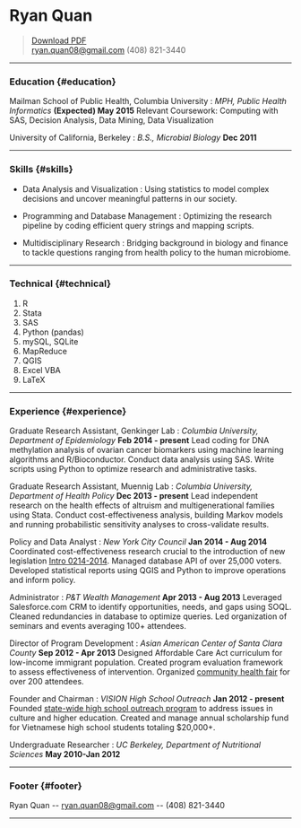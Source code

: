 # Ryan Quan

> [Download PDF](Quan_Resume.pdf)  
> [ryan.quan08@gmail.com](ryan.quan08@gmail.com)
> (408) 821-3440

------

### Education {#education}

Mailman School of Public Health, Columbia University
: *MPH, Public Health Informatics*
  __(Expected) May 2015__
  Relevant Coursework: Computing with SAS, Decision Analysis, Data Mining, Data Visualization

University of California, Berkeley
: *B.S., Microbial Biology*
  __Dec 2011__

------

### Skills {#skills}

* Data Analysis and Visualization
  : Using statistics to model complex decisions and uncover meaningful patterns in our society. 

* Programming and Database Management
  : Optimizing the research pipeline by coding efficient query strings and mapping scripts.

* Multidisciplinary Research
  : Bridging background in biology and finance to tackle questions ranging from health policy to the human microbiome.

-------

### Technical {#technical}

1. R
1. Stata
1. SAS
1. Python (pandas)
1. mySQL, SQLite
1. MapReduce
1. QGIS
1. Excel VBA
1. LaTeX

------

### Experience {#experience}

Graduate Research Assistant, Genkinger Lab
: *Columbia University, Department of Epidemiology*
  __Feb 2014 - present__
  Lead coding for DNA methylation analysis of ovarian cancer biomarkers using machine learning algorithms and R/Bioconductor. Conduct data analysis using SAS. Write scripts using Python to optimize research and administrative tasks.

Graduate Research Assistant, Muennig Lab
: *Columbia University, Department of Health Policy*
  __Dec 2013 - present__
  Lead independent research on the health effects of altruism and multigenerational families using Stata. Conduct cost-effectiveness analysis, building Markov models and running probabilistic sensitivity analyses to cross-validate results. 

Policy and Data Analyst
: *New York City Council*
  __Jan 2014 - Aug 2014__
  Coordinated cost-effectiveness research crucial to the introduction of new legislation [Intro 0214-2014](http://legistar.council.nyc.gov/Legislation.aspx). Managed database API of over 25,000 voters. Developed statistical reports using QGIS and Python to improve operations and inform policy.

Administrator
: *P&T Wealth Management*
  __Apr 2013 - Aug 2013__
  Leveraged Salesforce.com CRM to identify opportunities, needs, and gaps using SOQL. Cleaned redundancies in database to optimize queries. Led organization of seminars and events averaging 100+ attendees.

Director of Program Development
: *Asian American Center of Santa Clara County*
  __Sep 2012 - Apr 2013__
  Designed Affordable Care Act curriculum for low-income immigrant population. Created program evaluation framework to assess effectiveness of intervention. Organized [community health fair](https://static.squarespace.com/static/535d5283e4b0b9aa73979311/53941d15e4b048e3205ba0df/53941d30e4b048e3205ba0e6/1402215986453/%5BAASC%5D%20Flyer%28Vietnamese%29.jpg?format=500w) for over 200 attendees. 

Founder and Chairman
: *VISION High School Outreach*
  __Jan 2012 - present__
  Founded [state-wide high school outreach program](https://www.youtube.com/watch?v=IwZm7ffNA54) to address issues in culture and higher education. Created and manage annual scholarship fund for Vietnamese high school students totaling $20,000+.

Undergraduate Researcher
: *UC Berkeley, Department of Nutritional Sciences*
  __May 2010-Jan 2012__

------

### Footer {#footer}

Ryan Quan -- [ryan.quan08@gmail.com](ryan.quan08@gmail.com) -- (408) 821-3440

------
